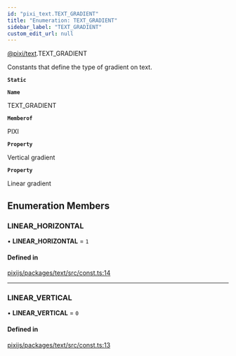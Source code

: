 ```yaml
---
id: "pixi_text.TEXT_GRADIENT"
title: "Enumeration: TEXT_GRADIENT"
sidebar_label: "TEXT_GRADIENT"
custom_edit_url: null
---
```


[@pixi/text](../modules/pixi_text.md).TEXT_GRADIENT

Constants that define the type of gradient on text.

**`Static`**

**`Name`**

TEXT_GRADIENT

**`Memberof`**

PIXI

**`Property`**

Vertical gradient

**`Property`**

Linear gradient

## Enumeration Members

### LINEAR\_HORIZONTAL

• **LINEAR\_HORIZONTAL** = ``1``

#### Defined in

[pixijs/packages/text/src/const.ts:14](https://github.com/pixijs/pixijs/blob/2194fe5c5/packages/text/src/const.ts#L14)

___

### LINEAR\_VERTICAL

• **LINEAR\_VERTICAL** = ``0``

#### Defined in

[pixijs/packages/text/src/const.ts:13](https://github.com/pixijs/pixijs/blob/2194fe5c5/packages/text/src/const.ts#L13)
